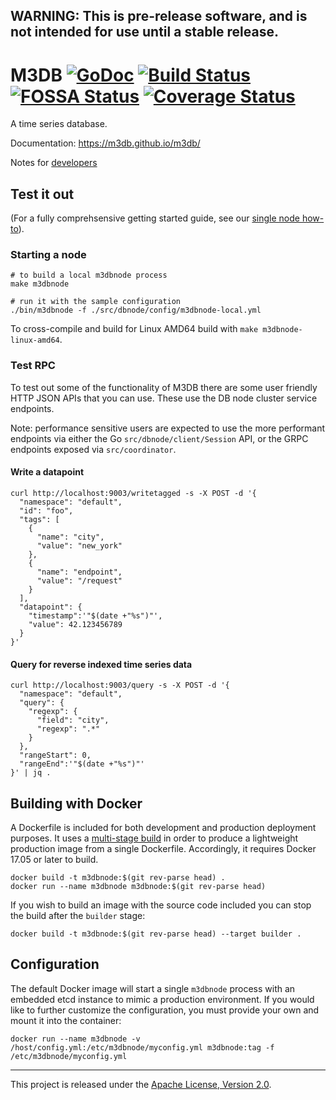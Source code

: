 ## WARNING: This is pre-release software, and is not intended for use until a stable release.

# M3DB [![GoDoc][doc-img]][doc] [![Build Status][ci-img]][ci] [![FOSSA Status](https://app.fossa.io/api/projects/git%2Bgithub.com%2Fm3db%2Fm3db.svg?type=shield)](https://app.fossa.io/projects/git%2Bgithub.com%2Fm3db%2Fm3db?ref=badge_shield) [![Coverage Status](https://codecov.io/gh/m3db/m3db/branch/master/graph/badge.svg)](https://codecov.io/gh/m3db/m3db)

A time series database.

Documentation: https://m3db.github.io/m3db/

Notes for [developers]

[developers]: https://github.com/m3db/m3db/blob/master/DEVELOPER.md

## Test it out

(For a fully comprehsensive getting started guide, see our [single node how-to](https://m3db.github.io/m3db/how_to/single_node/)).

### Starting a node

```
# to build a local m3dbnode process
make m3dbnode

# run it with the sample configuration
./bin/m3dbnode -f ./src/dbnode/config/m3dbnode-local.yml
```

To cross-compile and build for Linux AMD64 build with `make m3dbnode-linux-amd64`.

### Test RPC

To test out some of the functionality of M3DB there are some user friendly HTTP JSON APIs that you can use.  These use the DB node cluster service endpoints.  

Note: performance sensitive users are expected to use the more performant endpoints via either the Go `src/dbnode/client/Session` API, or the GRPC endpoints exposed via `src/coordinator`.

#### Write a datapoint

```
curl http://localhost:9003/writetagged -s -X POST -d '{
  "namespace": "default",
  "id": "foo",
  "tags": [
    {
      "name": "city",
      "value": "new_york"
    },
    {
      "name": "endpoint",
      "value": "/request"
    }
  ],
  "datapoint": {
    "timestamp":'"$(date +"%s")"',
    "value": 42.123456789
  }
}'
```

#### Query for reverse indexed time series data

```
curl http://localhost:9003/query -s -X POST -d '{
  "namespace": "default",
  "query": {
    "regexp": {
      "field": "city",
      "regexp": ".*"
    }
  },
  "rangeStart": 0,
  "rangeEnd":'"$(date +"%s")"'
}' | jq .
```

## Building with Docker

A Dockerfile is included for both development and production deployment purposes. It uses a
[multi-stage build](https://docs.docker.com/develop/develop-images/multistage-build/) in order to
produce a lightweight production image from a single Dockerfile. Accordingly, it requires Docker
17.05 or later to build.

```
docker build -t m3dbnode:$(git rev-parse head) .
docker run --name m3dbnode m3dbnode:$(git rev-parse head)
```

If you wish to build an image with the source code included you can stop the build after the
`builder` stage:

```
docker build -t m3dbnode:$(git rev-parse head) --target builder .
```

## Configuration

The default Docker image will start a single `m3dbnode` process with an embedded etcd instance to
mimic a production environment. If you would like to further customize the configuration, you must
provide your own and mount it into the container:

```
docker run --name m3dbnode -v /host/config.yml:/etc/m3dbnode/myconfig.yml m3dbnode:tag -f /etc/m3dbnode/myconfig.yml
```

<hr>

This project is released under the [Apache License, Version 2.0](LICENSE).

[doc-img]: https://godoc.org/github.com/m3db/m3db?status.svg
[doc]: https://godoc.org/github.com/m3db/m3db
[ci-img]: https://semaphoreci.com/api/v1/m3db/m3db/branches/master/shields_badge.svg
[ci]: https://semaphoreci.com/m3db/m3db
